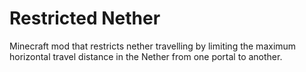# Restricted Nether
Minecraft mod that restricts nether travelling by limiting the maximum horizontal travel distance in the Nether from one portal to another.
